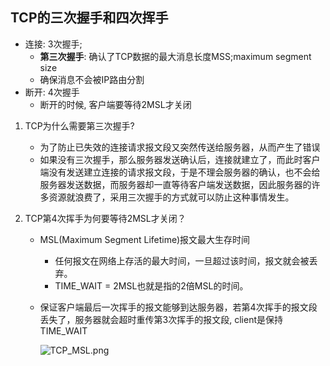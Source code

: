 ## TCP的三次握手和四次挥手

- 连接: 3次握手; 
  - **第三次握手**:  确认了TCP数据的最大消息长度MSS;maximum segment size
  - 确保消息不会被IP路由分割
- 断开: 4次握手
  - 断开的时候, 客户端要等待2MSL才关闭

1. TCP为什么需要第三次握手?

   - 为了防止已失效的连接请求报文段又突然传送给服务器，从而产生了错误
   - 如果没有三次握手，那么服务器发送确认后，连接就建立了，而此时客户端没有发送建立连接的请求报文段，于是不理会服务器的确认，也不会给服务器发送数据，而服务器却一直等待客户端发送数据，因此服务器的许多资源就浪费了，采用三次握手的方式就可以防止这种事情发生。

2. TCP第4次挥手为何要等待2MSL才关闭？

   - MSL(Maximum Segment Lifetime)报文最大生存时间

     - 任何报文在网络上存活的最大时间，一旦超过该时间，报文就会被丢弃。
     - TIME_WAIT = 2MSL也就是指的2倍MSL的时间。

   - 保证客户端最后一次挥手的报文能够到达服务器，若第4次挥手的报文段丢失了，服务器就会超时重传第3次挥手的报文段, client是保持TIME_WAIT

     ![TCP_MSL.png](https://github.com/quronghui/Embedded-written-reference/blob/master/TCP/photo/TCP_MSL.png)

